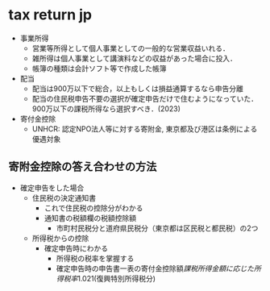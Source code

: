 # tax return jp
- 事業所得
  - 営業等所得として個人事業としての一般的な営業収益いれる．
  - 雑所得は個人事業として講演料などの収益があった場合に投入．
  - 帳簿の種類は会計ソフト等で作成した帳簿
- 配当
  - 配当は900万以下で総合，以上もしくは損益通算するなら申告分離
  - 配当の住民税申告不要の選択が確定申告だけで住むようになっていた．900万以下の課税所得なら選択すべき．(2023)
- 寄付金控除
  - UNHCR: 認定NPO法人等に対する寄附金, 東京都及び港区は条例による優遇対象

## 寄附金控除の答え合わせの方法
- 確定申告をした場合
  - 住民税の決定通知書
    - これで住民税の控除分がわかる
    - 通知書の税額欄の税額控除額
      - 市町村民税分と道府県民税分（東京都は区民税と都民税）の2つ
  - 所得税からの控除
    - 確定申告時にわかる
      - 所得税の税率を掌握する
      - 確定申告時の申告書一表の寄付金控除額*課税所得金額に応じた所得税率*1.021(復興特別所得税分)
